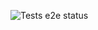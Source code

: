 ![Tests e2e status](https://github.com/rogowski-piotr/system-benchmarking-monolith-vs-microservices/actions/workflows/test.yml/badge.svg)
